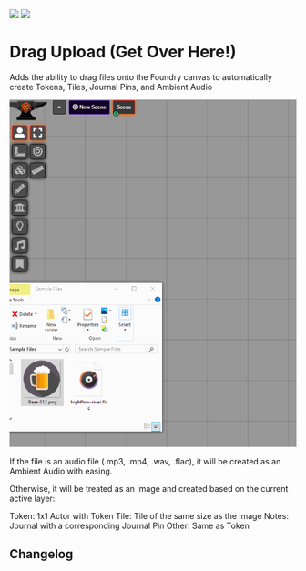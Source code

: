 ![](https://img.shields.io/badge/Foundry-v0.6.2-informational)
[![](https://img.shields.io/badge/Buy%20Me%20A%20Coffee-%243-orange)](https://www.buymeacoffee.com/T2tZvWJ)


# Drag Upload (Get Over Here!)

Adds the ability to drag files onto the Foundry canvas to automatically create Tokens, Tiles, Journal Pins, and Ambient Audio

![](./dragupload.gif)

If the file is an audio file (.mp3, .mp4, .wav, .flac), it will be created as an Ambient Audio with easing.

Otherwise, it will be treated as an Image and created based on the current active layer:

Token: 1x1 Actor with Token
Tile: Tile of the same size as the image
Notes: Journal with a corresponding Journal Pin
Other: Same as Token


## Changelog

